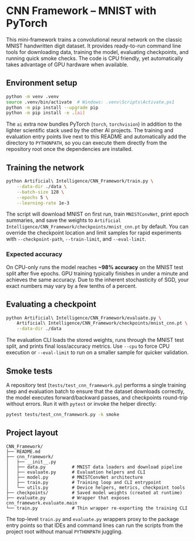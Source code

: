 # CNN Framework – MNIST with PyTorch

This mini-framework trains a convolutional neural network on the classic MNIST handwritten digit dataset. It provides
ready-to-run command line tools for downloading data, training the model, evaluating checkpoints, and running quick smoke
checks. The code is CPU friendly, yet automatically takes advantage of GPU hardware when available.

## Environment setup

```bash
python -m venv .venv
source .venv/bin/activate  # Windows: .venv\Scripts\Activate.ps1
python -m pip install --upgrade pip
python -m pip install -e .[ai]
```

The `ai` extra now bundles PyTorch (`torch`, `torchvision`) in addition to the lighter scientific stack used by the other AI
projects. The training and evaluation entry points live next to this README and automatically add the directory to
`PYTHONPATH`, so you can execute them directly from the repository root once the dependencies are installed.

## Training the network

```bash
python Artificial\ Intelligence/CNN_Framework/train.py \
    --data-dir ./data \
    --batch-size 128 \
    --epochs 5 \
    --learning-rate 1e-3
```

The script will download MNIST on first run, train `MNISTConvNet`, print epoch summaries, and save the weights to
`Artificial Intelligence/CNN_Framework/checkpoints/mnist_cnn.pt` by default. You can override the checkpoint location and
limit samples for rapid experiments with `--checkpoint-path`, `--train-limit`, and `--eval-limit`.

### Expected accuracy

On CPU-only runs the model reaches **~98% accuracy** on the MNIST test split after five epochs. GPU training typically
finishes in under a minute and achieves the same accuracy. Due to the inherent stochasticity of SGD, your exact numbers may
vary by a few tenths of a percent.

## Evaluating a checkpoint

```bash
python Artificial\ Intelligence/CNN_Framework/evaluate.py \
    Artificial\ Intelligence/CNN_Framework/checkpoints/mnist_cnn.pt \
    --data-dir ./data
```

The evaluation CLI loads the stored weights, runs through the MNIST test split, and prints final loss/accuracy metrics. Use
`--cpu` to force CPU execution or `--eval-limit` to run on a smaller sample for quicker validation.

## Smoke tests

A repository test (`tests/test_cnn_framework.py`) performs a single training step and evaluation batch to ensure that the
dataset downloads correctly, the model executes forward/backward passes, and checkpoints round-trip without errors. Run it
with `pytest` or invoke the helper directly:

```bash
pytest tests/test_cnn_framework.py -k smoke
```

## Project layout

```
CNN_Framework/
├── README.md
├── cnn_framework/
│   ├── __init__.py
│   ├── data.py          # MNIST data loaders and download pipeline
│   ├── evaluate.py      # Evaluation helpers and CLI
│   ├── model.py         # MNISTConvNet architecture
│   ├── train.py         # Training loop and CLI entrypoint
│   └── utils.py         # Device helpers, metrics, checkpoint tools
├── checkpoints/         # Saved model weights (created at runtime)
├── evaluate.py          # Wrapper that exposes cnn_framework.evaluate.main
└── train.py             # Thin wrapper re-exporting the training CLI
```

The top-level `train.py` and `evaluate.py` wrappers proxy to the package entry points so that IDEs and command lines can run
the scripts from the project root without manual `PYTHONPATH` juggling.
